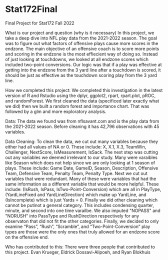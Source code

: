 # Stat172Final
Final Project for Stat172 Fall 2022

What is our project and question (why is it necessary)
  In this project, we take a deep dive into NFL play data from the 2021-2022 season. The goal was to figure out what factors of offensive plays cause more scores in the endzone. The main objective of an offensive coach is to score more points and scoring in the endzone is the most effiecient way of doing so. Instead of just looking at touchdowns, we looked at all endzone scores which included two-point conversions. Our logic was that if a play was effective at getting into the endzone from the 3 yard line after a touchdown is scored, it should be just as effective as the touchdown scoring play from the 3 yard line. 
 
 How we completed this project:
    We completed this investigation in the latest version of R and Rstudio using the dplyr, ggplot2, rpart, rpart.plot, pROC, and randomForest. We first cleaned the data (specificed later exactly what we did) then we built a random forest and importance chart. That was followed by a glm and more exploratory analysis.

Data:
  The data we found was from nflsavant.com and is the play data from the 2021-2022 season. Before cleaning it has 42,796 observations with 45 variables.

Data Cleaning:
  To clean the data, we cut out many variables because they either had all values of NA or 0. These include: X, X.1, X.3, TeamWin, Challenger, NextScore, IsMeasurement, IsSack. The next step was cutting out any variables we deemed irrelevant to our study. Many were varaibles like Season which does not help since we are only looking at 1 season of plays. These include: Game Date, GameID, Season, Description, Offensive Team, Defensive Team, Penalty Team, Penalty Type. Next we cut out variables that were redundant. Many of these were variables that had the same information as a different variable that would be more helpful. These include: (IsRush, IsPass, IsTwo-Point-Conversion) which are all in PlayType, (YardLineFixed and YardLineDirection) which make up YardLine, and (IsIncomplete) which is just Yards = 0. Finally we did other cleaning which cannot be putinot a general category. This includes condensing quarter, minute, and second into one time varailbe. We also imputed "NOPASS" and "NORUSH" into PassType and RushDirection respectively for any observaton that did not fit the other categories. Finally, we decided to only examine “Pass”, “Rush”, “Scramble”, and “Two-Point-Conversion” play types are those were the only ones that truly allowed for an endzone score on the offensive end. 


Who has contributed to this:
There were three people that contributed to this project. Evan Krueger, Eldrick Dossavi-Alipoeh, and Ryan Blokhuis
